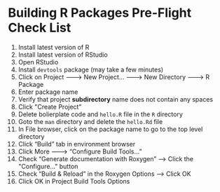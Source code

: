 # Building R Packages Pre-Flight Check List

1. Install latest version of R
2. Install latest version of RStudio
3. Open RStudio
4. Install `devtools` package (may take a few minutes)
5. Click on Project ---> New Project… ---> New Directory ---> R Package
7. Enter package name
9. Verify that project **subdirectory** name does not contain any spaces
8. Click "Create Project"
8. Delete bolierplate code and `hello.R` file in the `R` directory
9. Goto the `man` directory and delete the `hello.Rd` file
9. In File browser, click on the package name to go to the top level directory
10. Click “Build” tab in environment browser
14. Click More ---> “Configure Build Tools…”
15. Check “Generate documentation with Roxygen” --> Click the "Configure..." button
16. Check “Build & Reload” in the Roxygen Options —> Click OK
17. Click OK in Project Build Tools Options

